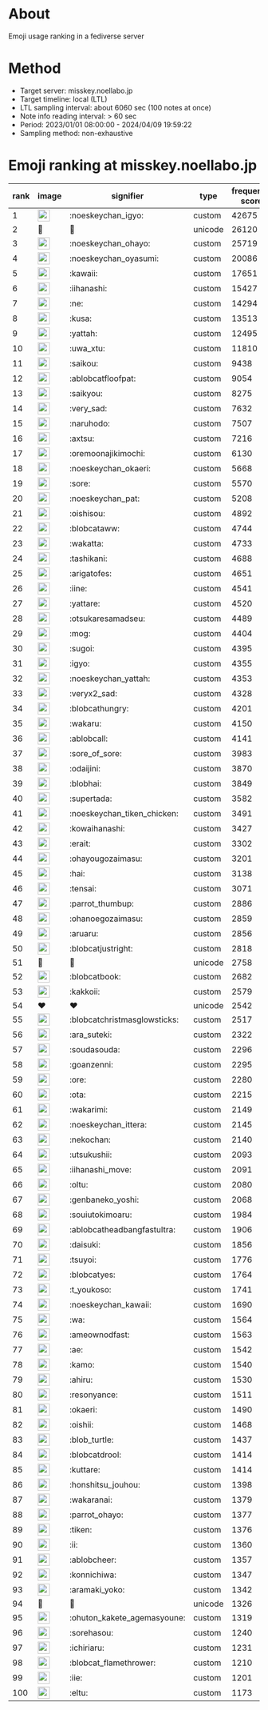 # About
Emoji usage ranking in a fediverse server

# Method
- Target server: misskey.noellabo.jp
- Target timeline: local (LTL)
- LTL sampling interval: about 6060 sec (100 notes at once)
- Note info reading interval: > 60 sec
- Period: 2023/01/01 08:00:00 - 2024/04/09 19:59:22 
- Sampling method: non-exhaustive

# Emoji ranking at misskey.noellabo.jp

|rank|image|signifier|type|frequency score|
|----|----|----|----|----|
|1|<img height="24" src="https://misskey.noellabo.jp/emoji/noeskeychan_igyo.webp">|:noeskeychan_igyo:|custom|42675|
|2|🎉|🎉|unicode|26120|
|3|<img height="24" src="https://misskey.noellabo.jp/emoji/noeskeychan_ohayo.webp">|:noeskeychan_ohayo:|custom|25719|
|4|<img height="24" src="https://misskey.noellabo.jp/emoji/noeskeychan_oyasumi.webp">|:noeskeychan_oyasumi:|custom|20086|
|5|<img height="24" src="https://misskey.noellabo.jp/emoji/kawaii.webp">|:kawaii:|custom|17651|
|6|<img height="24" src="https://misskey.noellabo.jp/emoji/iihanashi.webp">|:iihanashi:|custom|15427|
|7|<img height="24" src="https://misskey.noellabo.jp/emoji/ne.webp">|:ne:|custom|14294|
|8|<img height="24" src="https://misskey.noellabo.jp/emoji/kusa.webp">|:kusa:|custom|13513|
|9|<img height="24" src="https://misskey.noellabo.jp/emoji/yattah.webp">|:yattah:|custom|12495|
|10|<img height="24" src="https://misskey.noellabo.jp/emoji/uwa_xtu.webp">|:uwa_xtu:|custom|11810|
|11|<img height="24" src="https://misskey.noellabo.jp/emoji/saikou.webp">|:saikou:|custom|9438|
|12|<img height="24" src="https://misskey.noellabo.jp/emoji/ablobcatfloofpat.webp">|:ablobcatfloofpat:|custom|9054|
|13|<img height="24" src="https://misskey.noellabo.jp/emoji/saikyou.webp">|:saikyou:|custom|8275|
|14|<img height="24" src="https://misskey.noellabo.jp/emoji/very_sad.webp">|:very_sad:|custom|7632|
|15|<img height="24" src="https://misskey.noellabo.jp/emoji/naruhodo.webp">|:naruhodo:|custom|7507|
|16|<img height="24" src="https://misskey.noellabo.jp/emoji/axtsu.webp">|:axtsu:|custom|7216|
|17|<img height="24" src="https://misskey.noellabo.jp/emoji/oremoonajikimochi.webp">|:oremoonajikimochi:|custom|6130|
|18|<img height="24" src="https://misskey.noellabo.jp/emoji/noeskeychan_okaeri.webp">|:noeskeychan_okaeri:|custom|5668|
|19|<img height="24" src="https://misskey.noellabo.jp/emoji/sore.webp">|:sore:|custom|5570|
|20|<img height="24" src="https://misskey.noellabo.jp/emoji/noeskeychan_pat.webp">|:noeskeychan_pat:|custom|5208|
|21|<img height="24" src="https://misskey.noellabo.jp/emoji/oishisou.webp">|:oishisou:|custom|4892|
|22|<img height="24" src="https://misskey.noellabo.jp/emoji/blobcataww.webp">|:blobcataww:|custom|4744|
|23|<img height="24" src="https://misskey.noellabo.jp/emoji/wakatta.webp">|:wakatta:|custom|4733|
|24|<img height="24" src="https://misskey.noellabo.jp/emoji/tashikani.webp">|:tashikani:|custom|4688|
|25|<img height="24" src="https://misskey.noellabo.jp/emoji/arigatofes.webp">|:arigatofes:|custom|4651|
|26|<img height="24" src="https://misskey.noellabo.jp/emoji/iine.webp">|:iine:|custom|4541|
|27|<img height="24" src="https://misskey.noellabo.jp/emoji/yattare.webp">|:yattare:|custom|4520|
|28|<img height="24" src="https://misskey.noellabo.jp/emoji/otsukaresamadseu.webp">|:otsukaresamadseu:|custom|4489|
|29|<img height="24" src="https://misskey.noellabo.jp/emoji/mog.webp">|:mog:|custom|4404|
|30|<img height="24" src="https://misskey.noellabo.jp/emoji/sugoi.webp">|:sugoi:|custom|4395|
|31|<img height="24" src="https://misskey.noellabo.jp/emoji/igyo.webp">|:igyo:|custom|4355|
|32|<img height="24" src="https://misskey.noellabo.jp/emoji/noeskeychan_yattah.webp">|:noeskeychan_yattah:|custom|4353|
|33|<img height="24" src="https://misskey.noellabo.jp/emoji/veryx2_sad.webp">|:veryx2_sad:|custom|4328|
|34|<img height="24" src="https://misskey.noellabo.jp/emoji/blobcathungry.webp">|:blobcathungry:|custom|4201|
|35|<img height="24" src="https://misskey.noellabo.jp/emoji/wakaru.webp">|:wakaru:|custom|4150|
|36|<img height="24" src="https://misskey.noellabo.jp/emoji/ablobcall.webp">|:ablobcall:|custom|4141|
|37|<img height="24" src="https://misskey.noellabo.jp/emoji/sore_of_sore.webp">|:sore_of_sore:|custom|3983|
|38|<img height="24" src="https://misskey.noellabo.jp/emoji/odaijini.webp">|:odaijini:|custom|3870|
|39|<img height="24" src="https://misskey.noellabo.jp/emoji/blobhai.webp">|:blobhai:|custom|3849|
|40|<img height="24" src="https://misskey.noellabo.jp/emoji/supertada.webp">|:supertada:|custom|3582|
|41|<img height="24" src="https://misskey.noellabo.jp/emoji/noeskeychan_tiken_chicken.webp">|:noeskeychan_tiken_chicken:|custom|3491|
|42|<img height="24" src="https://misskey.noellabo.jp/emoji/kowaihanashi.webp">|:kowaihanashi:|custom|3427|
|43|<img height="24" src="https://misskey.noellabo.jp/emoji/erait.webp">|:erait:|custom|3302|
|44|<img height="24" src="https://misskey.noellabo.jp/emoji/ohayougozaimasu.webp">|:ohayougozaimasu:|custom|3201|
|45|<img height="24" src="https://misskey.noellabo.jp/emoji/hai.webp">|:hai:|custom|3138|
|46|<img height="24" src="https://misskey.noellabo.jp/emoji/tensai.webp">|:tensai:|custom|3071|
|47|<img height="24" src="https://misskey.noellabo.jp/emoji/parrot_thumbup.webp">|:parrot_thumbup:|custom|2886|
|48|<img height="24" src="https://misskey.noellabo.jp/emoji/ohanoegozaimasu.webp">|:ohanoegozaimasu:|custom|2859|
|49|<img height="24" src="https://misskey.noellabo.jp/emoji/aruaru.webp">|:aruaru:|custom|2856|
|50|<img height="24" src="https://misskey.noellabo.jp/emoji/blobcatjustright.webp">|:blobcatjustright:|custom|2818|
|51|🍗|🍗|unicode|2758|
|52|<img height="24" src="https://misskey.noellabo.jp/emoji/blobcatbook.webp">|:blobcatbook:|custom|2682|
|53|<img height="24" src="https://misskey.noellabo.jp/emoji/kakkoii.webp">|:kakkoii:|custom|2579|
|54|❤|❤|unicode|2542|
|55|<img height="24" src="https://misskey.noellabo.jp/emoji/blobcatchristmasglowsticks.webp">|:blobcatchristmasglowsticks:|custom|2517|
|56|<img height="24" src="https://misskey.noellabo.jp/emoji/ara_suteki.webp">|:ara_suteki:|custom|2322|
|57|<img height="24" src="https://misskey.noellabo.jp/emoji/soudasouda.webp">|:soudasouda:|custom|2296|
|58|<img height="24" src="https://misskey.noellabo.jp/emoji/goanzenni.webp">|:goanzenni:|custom|2295|
|59|<img height="24" src="https://misskey.noellabo.jp/emoji/ore.webp">|:ore:|custom|2280|
|60|<img height="24" src="https://misskey.noellabo.jp/emoji/ota.webp">|:ota:|custom|2215|
|61|<img height="24" src="https://misskey.noellabo.jp/emoji/wakarimi.webp">|:wakarimi:|custom|2149|
|62|<img height="24" src="https://misskey.noellabo.jp/emoji/noeskeychan_ittera.webp">|:noeskeychan_ittera:|custom|2145|
|63|<img height="24" src="https://misskey.noellabo.jp/emoji/nekochan.webp">|:nekochan:|custom|2140|
|64|<img height="24" src="https://misskey.noellabo.jp/emoji/utsukushii.webp">|:utsukushii:|custom|2093|
|65|<img height="24" src="https://misskey.noellabo.jp/emoji/iihanashi_move.webp">|:iihanashi_move:|custom|2091|
|66|<img height="24" src="https://misskey.noellabo.jp/emoji/oltu.webp">|:oltu:|custom|2080|
|67|<img height="24" src="https://misskey.noellabo.jp/emoji/genbaneko_yoshi.webp">|:genbaneko_yoshi:|custom|2068|
|68|<img height="24" src="https://misskey.noellabo.jp/emoji/souiutokimoaru.webp">|:souiutokimoaru:|custom|1984|
|69|<img height="24" src="https://misskey.noellabo.jp/emoji/ablobcatheadbangfastultra.webp">|:ablobcatheadbangfastultra:|custom|1906|
|70|<img height="24" src="https://misskey.noellabo.jp/emoji/daisuki.webp">|:daisuki:|custom|1856|
|71|<img height="24" src="https://misskey.noellabo.jp/emoji/tsuyoi.webp">|:tsuyoi:|custom|1776|
|72|<img height="24" src="https://misskey.noellabo.jp/emoji/blobcatyes.webp">|:blobcatyes:|custom|1764|
|73|<img height="24" src="https://misskey.noellabo.jp/emoji/t_youkoso.webp">|:t_youkoso:|custom|1741|
|74|<img height="24" src="https://misskey.noellabo.jp/emoji/noeskeychan_kawaii.webp">|:noeskeychan_kawaii:|custom|1690|
|75|<img height="24" src="https://misskey.noellabo.jp/emoji/wa.webp">|:wa:|custom|1564|
|76|<img height="24" src="https://misskey.noellabo.jp/emoji/ameownodfast.webp">|:ameownodfast:|custom|1563|
|77|<img height="24" src="https://misskey.noellabo.jp/emoji/ae.webp">|:ae:|custom|1542|
|78|<img height="24" src="https://misskey.noellabo.jp/emoji/kamo.webp">|:kamo:|custom|1540|
|79|<img height="24" src="https://misskey.noellabo.jp/emoji/ahiru.webp">|:ahiru:|custom|1530|
|80|<img height="24" src="https://misskey.noellabo.jp/emoji/resonyance.webp">|:resonyance:|custom|1511|
|81|<img height="24" src="https://misskey.noellabo.jp/emoji/okaeri.webp">|:okaeri:|custom|1490|
|82|<img height="24" src="https://misskey.noellabo.jp/emoji/oishii.webp">|:oishii:|custom|1468|
|83|<img height="24" src="https://misskey.noellabo.jp/emoji/blob_turtle.webp">|:blob_turtle:|custom|1437|
|84|<img height="24" src="https://misskey.noellabo.jp/emoji/blobcatdrool.webp">|:blobcatdrool:|custom|1414|
|85|<img height="24" src="https://misskey.noellabo.jp/emoji/kuttare.webp">|:kuttare:|custom|1414|
|86|<img height="24" src="https://misskey.noellabo.jp/emoji/honshitsu_jouhou.webp">|:honshitsu_jouhou:|custom|1398|
|87|<img height="24" src="https://misskey.noellabo.jp/emoji/wakaranai.webp">|:wakaranai:|custom|1379|
|88|<img height="24" src="https://misskey.noellabo.jp/emoji/parrot_ohayo.webp">|:parrot_ohayo:|custom|1377|
|89|<img height="24" src="https://misskey.noellabo.jp/emoji/tiken.webp">|:tiken:|custom|1376|
|90|<img height="24" src="https://misskey.noellabo.jp/emoji/ii.webp">|:ii:|custom|1360|
|91|<img height="24" src="https://misskey.noellabo.jp/emoji/ablobcheer.webp">|:ablobcheer:|custom|1357|
|92|<img height="24" src="https://misskey.noellabo.jp/emoji/konnichiwa.webp">|:konnichiwa:|custom|1347|
|93|<img height="24" src="https://misskey.noellabo.jp/emoji/aramaki_yoko.webp">|:aramaki_yoko:|custom|1342|
|94|👀|👀|unicode|1326|
|95|<img height="24" src="https://misskey.noellabo.jp/emoji/ohuton_kakete_agemasyoune.webp">|:ohuton_kakete_agemasyoune:|custom|1319|
|96|<img height="24" src="https://misskey.noellabo.jp/emoji/sorehasou.webp">|:sorehasou:|custom|1240|
|97|<img height="24" src="https://misskey.noellabo.jp/emoji/ichiriaru.webp">|:ichiriaru:|custom|1231|
|98|<img height="24" src="https://misskey.noellabo.jp/emoji/blobcat_flamethrower.webp">|:blobcat_flamethrower:|custom|1210|
|99|<img height="24" src="https://misskey.noellabo.jp/emoji/iie.webp">|:iie:|custom|1201|
|100|<img height="24" src="https://misskey.noellabo.jp/emoji/eltu.webp">|:eltu:|custom|1173|
